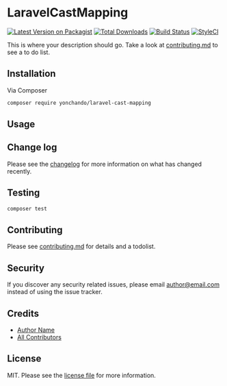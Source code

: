 # LaravelCastMapping

[![Latest Version on Packagist][ico-version]][link-packagist]
[![Total Downloads][ico-downloads]][link-downloads]
[![Build Status][ico-travis]][link-travis]
[![StyleCI][ico-styleci]][link-styleci]

This is where your description should go. Take a look at [contributing.md](contributing.md) to see a to do list.

## Installation

Via Composer

```bash
composer require yonchando/laravel-cast-mapping
```

## Usage

## Change log

Please see the [changelog](changelog.md) for more information on what has changed recently.

## Testing

```bash
composer test
```

## Contributing

Please see [contributing.md](contributing.md) for details and a todolist.

## Security

If you discover any security related issues, please email author@email.com instead of using the issue tracker.

## Credits

- [Author Name][link-author]
- [All Contributors][link-contributors]

## License

MIT. Please see the [license file](license.md) for more information.

[ico-version]: https://img.shields.io/packagist/v/yonchando/laravel-cast-mapping.svg?style=flat-square
[ico-downloads]: https://img.shields.io/packagist/dt/yonchando/laravel-cast-mapping.svg?style=flat-square
[ico-travis]: https://img.shields.io/travis/yonchando/laravel-cast-mapping/master.svg?style=flat-square
[ico-styleci]: https://styleci.io/repos/12345678/shield

[link-packagist]: https://packagist.org/packages/yonchando/laravel-cast-mapping
[link-downloads]: https://packagist.org/packages/yonchando/laravel-cast-mapping
[link-travis]: https://travis-ci.org/yonchando/laravel-cast-mapping
[link-styleci]: https://styleci.io/repos/12345678
[link-author]: https://github.com/yonchando
[link-contributors]: ../../contributors

